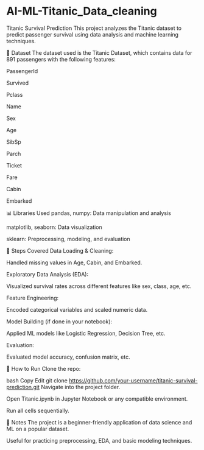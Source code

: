 # AI-ML-Titanic_Data_cleaning
Titanic Survival Prediction
This project analyzes the Titanic dataset to predict passenger survival using data analysis and machine learning techniques.

📂 Dataset
The dataset used is the Titanic Dataset, which contains data for 891 passengers with the following features:

PassengerId

Survived

Pclass

Name

Sex

Age

SibSp

Parch

Ticket

Fare

Cabin

Embarked

📊 Libraries Used
pandas, numpy: Data manipulation and analysis

matplotlib, seaborn: Data visualization

sklearn: Preprocessing, modeling, and evaluation

🚀 Steps Covered
Data Loading & Cleaning:

Handled missing values in Age, Cabin, and Embarked.

Exploratory Data Analysis (EDA):

Visualized survival rates across different features like sex, class, age, etc.

Feature Engineering:

Encoded categorical variables and scaled numeric data.

Model Building (if done in your notebook):

Applied ML models like Logistic Regression, Decision Tree, etc.

Evaluation:

Evaluated model accuracy, confusion matrix, etc.

📁 How to Run
Clone the repo:

bash
Copy
Edit
git clone https://github.com/your-username/titanic-survival-prediction.git
Navigate into the project folder.

Open Titanic.ipynb in Jupyter Notebook or any compatible environment.

Run all cells sequentially.

📌 Notes
The project is a beginner-friendly application of data science and ML on a popular dataset.

Useful for practicing preprocessing, EDA, and basic modeling techniques.

